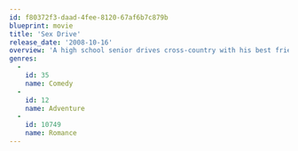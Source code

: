 ```yaml
---
id: f80372f3-daad-4fee-8120-67af6b7c879b
blueprint: movie
title: 'Sex Drive'
release_date: '2008-10-16'
overview: 'A high school senior drives cross-country with his best friends to hook up with a babe he met online.'
genres:
  -
    id: 35
    name: Comedy
  -
    id: 12
    name: Adventure
  -
    id: 10749
    name: Romance
---
```

